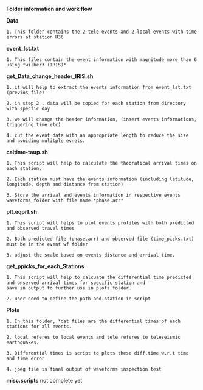 **Folder information and work flow**

 **Data** 

    1. This folder contains the 2 tele events and 2 local events with time errors at station H36
 
 **event_lst.txt**
 
    1. This files contain the event information with magnitude more than 6 using *wilber3 (IRIS)*
  
 **get_Data_change_header_IRIS.sh**
 
    1. it will help to extract the events information from event_lst.txt (previos file)
    
    2. in step 2 , data will be copied for each station from directory with specfic day
    
    3. we will change the header information, (insert events informations, triggering time etc)
    
    4. cut the event data with an appropriate length to reduce the size and avoiding mulitple evnets.
    
    
**caltime-taup.sh**

    1. This script will help to calculate the theoratical arrival times on each station.
  
    2. Each station must have the events information (including latitude, longitude, depth and distance from station)
    
    3. Store the arrival and events information in respective events waveforms folder with file name *phase.arr*
    
**plt.eqprf.sh**

    1. This script will helps to plot events profiles with both predicted and observed travel times
    
    2. Both predicted file (phase.arr) and observed file (time_picks.txt) must be in the event wf folder
    
    3. adjust the scale based on events distance and arrival time. 
    
 **get_ppicks_for_each_Stations**
    
    1. This script will help to calcuate the differential time predicted and onserved arrival times for specific station and
    save in output to further use in plots folder.
    
    2. user need to define the path and station in script
   
**Plots**

    1. In this folder, *dat files are the differential times of each stations for all events.
    
    2. local referes to local events and tele referes to teleseismic earthquakes.
    
    3. Differential times is script to plots these diff.time w.r.t time and time error
    
    4. jpeg file is final output of waveforms inspection test

**misc.scripts**
    not complete yet

    
 
